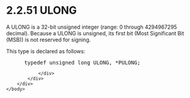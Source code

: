 <html dir="LTR" xmlns:mshelp="http://msdn.microsoft.com/mshelp" xmlns:ddue="http://ddue.schemas.microsoft.com/authoring/2003/5" xmlns:xlink="http://www.w3.org/1999/xlink" xmlns:tool="http://www.microsoft.com/tooltip">
    <head>
        <meta http-equiv="Content-Type" content="text/html; CHARSET=utf-8"></meta>
        <meta name="save" content="history"></meta>
        <title>2.2.51 ULONG</title>
        <xml>
            <mshelp:toctitle title="2.2.51 ULONG"></mshelp:toctitle>
            <mshelp:rltitle title="[MS-DTYP]: ULONG"></mshelp:rltitle>
            <mshelp:keyword index="A" term="32862b84-f6e6-40f9-85ca-c4faf985b822"></mshelp:keyword>
            <mshelp:attr name="DCSext.ContentType" value="open specification"></mshelp:attr>
            <mshelp:attr name="AssetID" value="32862b84-f6e6-40f9-85ca-c4faf985b822"></mshelp:attr>
            <mshelp:attr name="TopicType" value="kbRef"></mshelp:attr>
            <mshelp:attr name="DCSext.Title" value="[MS-DTYP]: ULONG" />
        </xml>
    </head>
    <body>
        <div id="header">
            <h1 class="heading">2.2.51 ULONG</h1>
        </div>
        <div id="mainSection">
            <div id="mainBody">
                <div id="allHistory" class="saveHistory"></div>
                <div id="sectionSection0" class="section" name="collapseableSection">
                    

<p>A ULONG is a 32-bit unsigned integer (range: 0 through
4294967295 decimal). Because a ULONG is unsigned, its first bit (Most
Significant Bit (MSB)) is not reserved for signing.</p>

<p>This type is declared as follows:</p>

<dl>
<dd>
<div><pre> typedef unsigned long ULONG, *PULONG;
</pre></div>
</dd></dl>


                </div>
            </div>
        </div>
    </body>
</html>
